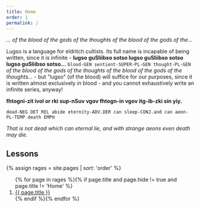 ```yaml
---
title: Home
order: 1
permalink: /
---
```


_... of the blood of the gods of the thoughts of the blood of the gods of the..._

Lugso is a language for eldritch cultists. Its full name is incapable of being written, since it is infinite - **lugso guSliibso sotso lugso guSliibso sotso lugso guSliibso sotso...** `blood-GEN sentient-SUPER-PL-GEN thought-PL-GEN` _of the blood of the gods of the thoughts of the blood of the gods of the thoughts..._ - but "lugso" (of the blood) will suffice for our purposes, since it is written almost exclusively _in_ blood - and you cannot exhaustively write an infinite series, anyway!

**fhtogni-zit ivol or rki sup-nSuv vgov fhtogn-in vgov itg-ib-zki sin yiy.**

`dead-NEG DET REL abide eternity-ADV.DER can sleep-CONJ.and can aeon-PL-TEMP death EMPH`

_That is not dead which can eternal lie, and with strange aeons even death may die._

## Lessons

{% assign rages = site.pages | sort: 'order' %}
<ol>{% for page in rages %}{% if page.title and page.hide != true and page.title != 'Home' %}
<li>
<a href="{{ page.url | relative_url }}">{{ page.title }}</a>
</li>
{% endif %}{% endfor %}</ol>
